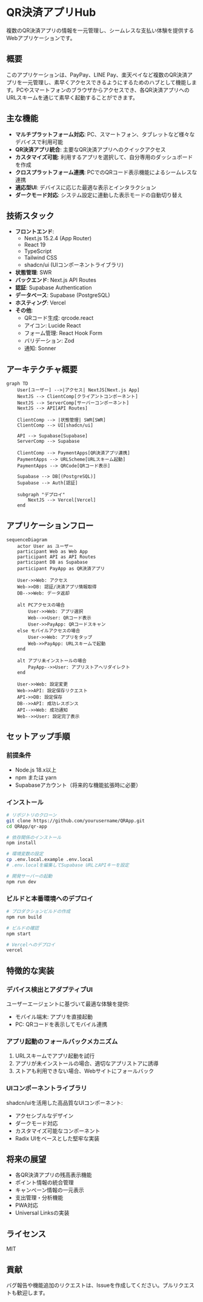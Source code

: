 # QR決済アプリHub

複数のQR決済アプリの情報を一元管理し、シームレスな支払い体験を提供するWebアプリケーションです。

## 概要

このアプリケーションは、PayPay、LINE Pay、楽天ペイなど複数のQR決済アプリを一元管理し、素早くアクセスできるようにするためのハブとして機能します。PCやスマートフォンのブラウザからアクセスでき、各QR決済アプリへのURLスキームを通じて素早く起動することができます。

## 主な機能

- **マルチプラットフォーム対応**: PC、スマートフォン、タブレットなど様々なデバイスで利用可能
- **QR決済アプリ統合**: 主要なQR決済アプリへのクイックアクセス
- **カスタマイズ可能**: 利用するアプリを選択して、自分専用のダッシュボードを作成
- **クロスプラットフォーム連携**: PCでのQRコード表示機能によるシームレスな連携
- **適応型UI**: デバイスに応じた最適な表示とインタラクション
- **ダークモード対応**: システム設定に連動した表示モードの自動切り替え

## 技術スタック

- **フロントエンド**: 
  - Next.js 15.2.4 (App Router)
  - React 19
  - TypeScript
  - Tailwind CSS
  - shadcn/ui (UIコンポーネントライブラリ)
- **状態管理**: SWR
- **バックエンド**: Next.js API Routes
- **認証**: Supabase Authentication
- **データベース**: Supabase (PostgreSQL)
- **ホスティング**: Vercel
- **その他**:
  - QRコード生成: qrcode.react
  - アイコン: Lucide React
  - フォーム管理: React Hook Form
  - バリデーション: Zod
  - 通知: Sonner

## アーキテクチャ概要

```mermaid
graph TD
    User[ユーザー] -->|アクセス| NextJS[Next.js App]
    NextJS --> ClientComp[クライアントコンポーネント]
    NextJS --> ServerComp[サーバーコンポーネント]
    NextJS --> API[API Routes]
    
    ClientComp --> |状態管理| SWR[SWR]
    ClientComp --> UI[shadcn/ui]
    
    API --> Supabase[Supabase]
    ServerComp --> Supabase
    
    ClientComp --> PaymentApps[QR決済アプリ連携]
    PaymentApps --> URLScheme[URLスキーム起動]
    PaymentApps --> QRCode[QRコード表示]
    
    Supabase --> DB[(PostgreSQL)]
    Supabase --> Auth[認証]
    
    subgraph "デプロイ"
        NextJS --> Vercel[Vercel]
    end
```

## アプリケーションフロー

```mermaid
sequenceDiagram
    actor User as ユーザー
    participant Web as Web App
    participant API as API Routes
    participant DB as Supabase
    participant PayApp as QR決済アプリ
    
    User->>Web: アクセス
    Web->>DB: 認証/決済アプリ情報取得
    DB-->>Web: データ返却
    
    alt PCアクセスの場合
        User->>Web: アプリ選択
        Web-->>User: QRコード表示
        User->>PayApp: QRコードスキャン
    else モバイルアクセスの場合
        User->>Web: アプリをタップ
        Web->>PayApp: URLスキームで起動
    end
    
    alt アプリ未インストールの場合
        PayApp-->>User: アプリストアへリダイレクト
    end
    
    User->>Web: 設定変更
    Web->>API: 設定保存リクエスト
    API->>DB: 設定保存
    DB-->>API: 成功レスポンス
    API-->>Web: 成功通知
    Web-->>User: 設定完了表示
```

## セットアップ手順

### 前提条件

- Node.js 18.x以上
- npm または yarn
- Supabaseアカウント（将来的な機能拡張時に必要）

### インストール

```bash
# リポジトリのクローン
git clone https://github.com/yourusername/QRApp.git
cd QRApp/qr-app

# 依存関係のインストール
npm install

# 環境変数の設定
cp .env.local.example .env.local
# .env.localを編集してSupabase URLとAPIキーを設定

# 開発サーバーの起動
npm run dev
```

### ビルドと本番環境へのデプロイ

```bash
# プロダクションビルドの作成
npm run build

# ビルドの確認
npm start

# Vercelへのデプロイ
vercel
```

## 特徴的な実装

### デバイス検出とアダプティブUI

ユーザーエージェントに基づいて最適な体験を提供:
- モバイル端末: アプリを直接起動
- PC: QRコードを表示してモバイル連携

### アプリ起動のフォールバックメカニズム

1. URLスキームでアプリ起動を試行
2. アプリが未インストールの場合、適切なアプリストアに誘導
3. ストアも利用できない場合、Webサイトにフォールバック

### UIコンポーネントライブラリ

shadcn/uiを活用した高品質なUIコンポーネント:
- アクセシブルなデザイン
- ダークモード対応
- カスタマイズ可能なコンポーネント
- Radix UIをベースとした堅牢な実装

## 将来の展望

- 各QR決済アプリの残高表示機能
- ポイント情報の統合管理
- キャンペーン情報の一元表示
- 支出管理・分析機能
- PWA対応
- Universal Linksの実装

## ライセンス

MIT

## 貢献

バグ報告や機能追加のリクエストは、Issueを作成してください。プルリクエストも歓迎します。